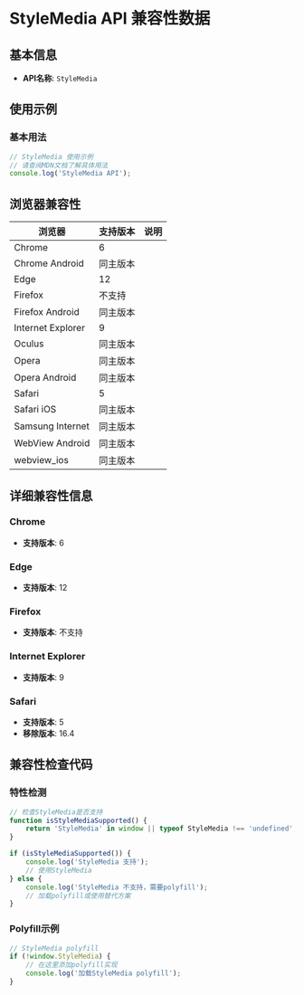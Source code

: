 # StyleMedia API 兼容性数据

## 基本信息

- **API名称**: `StyleMedia`

## 使用示例

### 基本用法

```javascript
// StyleMedia 使用示例
// 请查阅MDN文档了解具体用法
console.log('StyleMedia API');
```

## 浏览器兼容性

| 浏览器 | 支持版本 | 说明 |
|--------|----------|------|
| Chrome | 6 |  |
| Chrome Android | 同主版本 |  |
| Edge | 12 |  |
| Firefox | 不支持 |  |
| Firefox Android | 同主版本 |  |
| Internet Explorer | 9 |  |
| Oculus | 同主版本 |  |
| Opera | 同主版本 |  |
| Opera Android | 同主版本 |  |
| Safari | 5 |  |
| Safari iOS | 同主版本 |  |
| Samsung Internet | 同主版本 |  |
| WebView Android | 同主版本 |  |
| webview_ios | 同主版本 |  |

## 详细兼容性信息

### Chrome

- **支持版本**: 6

### Edge

- **支持版本**: 12

### Firefox

- **支持版本**: 不支持

### Internet Explorer

- **支持版本**: 9

### Safari

- **支持版本**: 5
- **移除版本**: 16.4

## 兼容性检查代码

### 特性检测

```javascript
// 检查StyleMedia是否支持
function isStyleMediaSupported() {
    return 'StyleMedia' in window || typeof StyleMedia !== 'undefined';
}

if (isStyleMediaSupported()) {
    console.log('StyleMedia 支持');
    // 使用StyleMedia
} else {
    console.log('StyleMedia 不支持，需要polyfill');
    // 加载polyfill或使用替代方案
}
```

### Polyfill示例

```javascript
// StyleMedia polyfill
if (!window.StyleMedia) {
    // 在这里添加polyfill实现
    console.log('加载StyleMedia polyfill');
}
```

